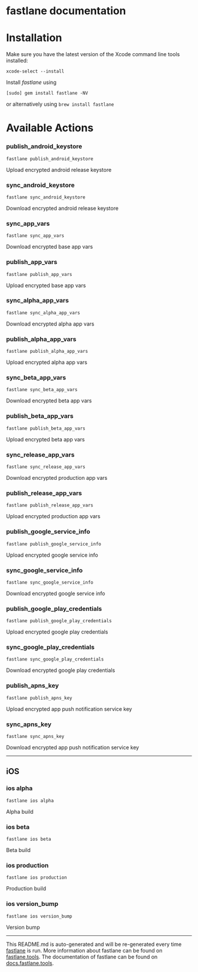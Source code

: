 fastlane documentation
================
# Installation

Make sure you have the latest version of the Xcode command line tools installed:

```
xcode-select --install
```

Install _fastlane_ using
```
[sudo] gem install fastlane -NV
```
or alternatively using `brew install fastlane`

# Available Actions
### publish_android_keystore
```
fastlane publish_android_keystore
```
Upload encrypted android release keystore
### sync_android_keystore
```
fastlane sync_android_keystore
```
Download encrypted android release keystore
### sync_app_vars
```
fastlane sync_app_vars
```
Download encrypted base app vars
### publish_app_vars
```
fastlane publish_app_vars
```
Upload encrypted base app vars
### sync_alpha_app_vars
```
fastlane sync_alpha_app_vars
```
Download encrypted alpha app vars
### publish_alpha_app_vars
```
fastlane publish_alpha_app_vars
```
Upload encrypted alpha app vars
### sync_beta_app_vars
```
fastlane sync_beta_app_vars
```
Download encrypted beta app vars
### publish_beta_app_vars
```
fastlane publish_beta_app_vars
```
Upload encrypted beta app vars
### sync_release_app_vars
```
fastlane sync_release_app_vars
```
Download encrypted production app vars
### publish_release_app_vars
```
fastlane publish_release_app_vars
```
Upload encrypted production app vars
### publish_google_service_info
```
fastlane publish_google_service_info
```
Upload encrypted google service info
### sync_google_service_info
```
fastlane sync_google_service_info
```
Download encrypted google service info
### publish_google_play_credentials
```
fastlane publish_google_play_credentials
```
Upload encrypted google play credentials
### sync_google_play_credentials
```
fastlane sync_google_play_credentials
```
Download encrypted google play credentials
### publish_apns_key
```
fastlane publish_apns_key
```
Upload encrypted app push notification service key
### sync_apns_key
```
fastlane sync_apns_key
```
Download encrypted app push notification service key

----

## iOS
### ios alpha
```
fastlane ios alpha
```
Alpha build
### ios beta
```
fastlane ios beta
```
Beta build
### ios production
```
fastlane ios production
```
Production build
### ios version_bump
```
fastlane ios version_bump
```
Version bump

----

This README.md is auto-generated and will be re-generated every time [fastlane](https://fastlane.tools) is run.
More information about fastlane can be found on [fastlane.tools](https://fastlane.tools).
The documentation of fastlane can be found on [docs.fastlane.tools](https://docs.fastlane.tools).
